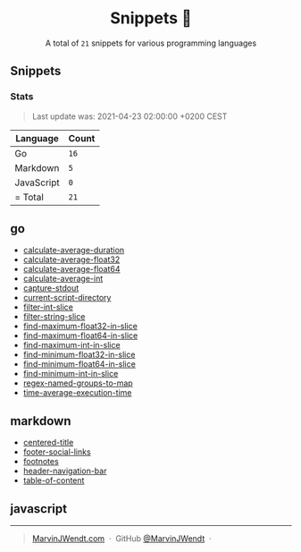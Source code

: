 <h1 align="center">Snippets 📓</h1>

<p align="center">A total of <code>21</code> snippets for various programming languages</p>

## Snippets

### Stats

> Last update was: 2021-04-23 02:00:00 +0200 CEST

|Language|Count|
|--------|-----|
|Go|`16`|
|Markdown|`5`|
|JavaScript|`0`|
| = Total|`21`|


## go
- [calculate-average-duration](go/calculate-average-duration)
- [calculate-average-float32](go/calculate-average-float32)
- [calculate-average-float64](go/calculate-average-float64)
- [calculate-average-int](go/calculate-average-int)
- [capture-stdout](go/capture-stdout)
- [current-script-directory](go/current-script-directory)
- [filter-int-slice](go/filter-int-slice)
- [filter-string-slice](go/filter-string-slice)
- [find-maximum-float32-in-slice](go/find-maximum-float32-in-slice)
- [find-maximum-float64-in-slice](go/find-maximum-float64-in-slice)
- [find-maximum-int-in-slice](go/find-maximum-int-in-slice)
- [find-minimum-float32-in-slice](go/find-minimum-float32-in-slice)
- [find-minimum-float64-in-slice](go/find-minimum-float64-in-slice)
- [find-minimum-int-in-slice](go/find-minimum-int-in-slice)
- [regex-named-groups-to-map](go/regex-named-groups-to-map)
- [time-average-execution-time](go/time-average-execution-time)

## markdown
- [centered-title](markdown/centered-title)
- [footer-social-links](markdown/footer-social-links)
- [footnotes](markdown/footnotes)
- [header-navigation-bar](markdown/header-navigation-bar)
- [table-of-content](markdown/table-of-content)

## javascript


---

> [MarvinJWendt.com](https://marvinjwendt.com) &nbsp;&middot;&nbsp;
> GitHub [@MarvinJWendt](https://github.com/MarvinJWendt) &nbsp;&middot;&nbsp;
